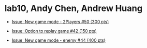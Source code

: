 # lab10, Andy Chen, Andrew Huang

* [Issue: New game mode - 2Players #50 (300 pts)](https://github.com/UCSB-CS56-Projects/cs56-games-maze/issues/50)

* [Issue: Option to replay game #42 (150 pts)](https://github.com/UCSB-CS56-Projects/cs56-games-maze/issues/42)

* [Issue:  New game mode - enemy #44 (400 pts)](https://github.com/UCSB-CS56-Projects/cs56-games-maze/issues/44)
